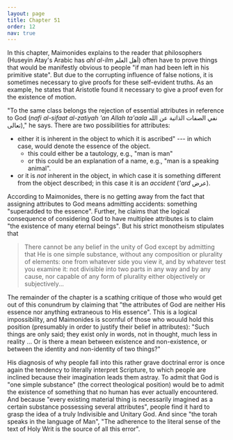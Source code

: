 ```yaml
---
layout: page
title: Chapter 51
order: 12
nav: true
---
```


In this chapter, Maimonides explains to the reader that philosophers (Huseyin Atay's Arabic has _ahl al-ilm_ أهل العلم) often have to prove things that would be manifestly obvious to people "if man had been left in his primitive state". But due to the corrupting influence of false notions, it is sometimes necessary to give proofs for these self-evident truths. As an example, he states that Aristotle found it necessary to give a proof even for the existence of motion.

"To the same class belongs the rejection of essential attributes in reference to God (_nafi al-sifaat al-zatiyah 'an Allah ta'aala_ نفي الصفات الذاتية عن الله تعالى)," he says. There are two possibilities for attributes:
- either it is inherent in the object to which it is ascribed" --- in which case, would denote the essence of the object.
  - this could either be a tautology, e.g., "man is man"
  - or this could be an explanation of a name, e.g., "man is a speaking animal".
- or it is _not_ inherent in the object, in which case it is something different from the object described; in this case it is an _accident_ (_'ard_ عرض).

According to Maimonides, there is no getting away from the fact that assigning attributes to God means admitting accidents: something "superadded to the essence". Further, he claims that the logical consequence of considering God to have multiplee attributes is to claim "the existence of many eternal beings". But his strict monotheism stipulates that
> There cannot be any belief in the unity of God except by admitting that He is one simple substance, without any composition or plurality of elements: one from whatever side you view it, and by whatever test you examine it: not divisible into two parts in any way and by any cause, nor capable of any form of plurality either objectively or subjectively...

The remainder of the chapter is a scathing critique of those who would get out of this conundrum by claiming that "the attributes of God are neither His essence nor anything extraneous to His essence". This is a logical impossibility, and Maimonides is scornful of those who wouuld hold this position (presumably in order to justify their belief in attributes): "Such things are only said; they exist only in words, not in thought, much less in reality ... Or is there a mean between existence and non-existence, or between the identity and non-identity of two things?" 

His diagnosis of why people fall into this rather grave doctrinal error is once again the tendency to literally interpret Scripture, to which people are inclined because their imagination leads them astray. To admit that God is "one simple substance" (the correct theological position) would be to admit the existence of something that no human has ever actually encountered. And because "every existing material thing is necessarily imagined as a certain substance possessing several attributes", people find it hard to grasp the idea of a truly Indivisible and Unitary God. And since "the torah speaks in the language of Man", "The adherence to the literal sense of the text of Holy Writ is the source of all this error".
